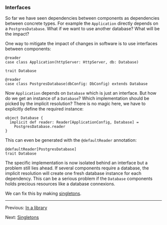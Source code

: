 ### Interfaces

So far we have seen dependencies between components as dependencies between concrete types. For example the `Application`
directly depends on a `PostgresDatabase`. What if we want to use another database? What will be the impact? 

One way to mitigate the impact of changes in software is to use interfaces between components: 

```tut:silent:nofail
@reader
case class Application(httpServer: HttpServer, db: Database)

trait Database

@reader
case class PostgresDatabase(dbConfig: DbConfig) extends Database
```

Now `Application` depends on `Database` which is just an interface. But how do we get an instance of a `Database`? Which 
implementation should be picked by the implicit resolution? There is no magic here, we have to explicitly define the 
required instance:
```tut:silent:fail
object Database {
  implicit def reader: Reader[ApplicationConfig, Database] =
    PostgresDatabase.reader
}
```

This can even be generated with the `@defaultReader` annotation:
```tut:silent:fail
@defaultReader[PostgresDatabase]
trait Database
```

The specific implementation is now isolated behind an interface but a problem still lies ahead. If several components require
a database, the implicit resolution will create one fresh database instance for each dependency. This can be a serious
problem if the `Database` components holds precious resources like a database connexions.

We can fix this by making [singletons](singletons.md).

----
Previous: [In a library](library.md)

Next: [Singletons](singletons.md)
